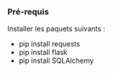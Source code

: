 ### Pré-requis

Installer les paquets suivants :

- pip install requests
- pip install flask
- pip install SQLAlchemy
